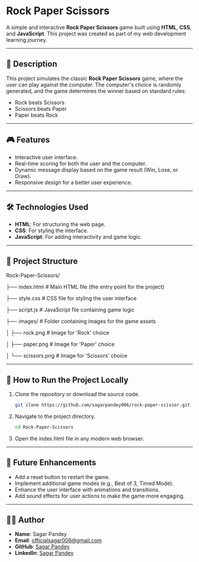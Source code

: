 # Rock Paper Scissors

A simple and interactive **Rock Paper Scissors** game built using **HTML**, **CSS**, and **JavaScript**. This project was created as part of my web development learning journey.

---

## 📝 Description

This project simulates the classic **Rock Paper Scissors** game, where the user can play against the computer. The computer's choice is randomly generated, and the game determines the winner based on standard rules:
- Rock beats Scissors
- Scissors beats Paper
- Paper beats Rock

---

## 🎮 Features

- Interactive user interface.
- Real-time scoring for both the user and the computer.
- Dynamic message display based on the game result (Win, Lose, or Draw).
- Responsive design for a better user experience.

---

## 🛠️ Technologies Used

- **HTML**: For structuring the web page.
- **CSS**: For styling the interface.
- **JavaScript**: For adding interactivity and game logic.

---

## 📂 Project Structure

Rock-Paper-Scissors/

├── index.html       # Main HTML file (the entry point for the project)

├── style.css        # CSS file for styling the user interface

├── script.js        # JavaScript file containing game logic

├── images/          # Folder containing images for the game assets

│   ├── rock.png     # Image for 'Rock' choice

│   ├── paper.png    # Image for 'Paper' choice

│   └── scissors.png # Image for 'Scissors' choice

---

## 🚀 How to Run the Project Locally

1. Clone the repository or download the source code.
   ```bash
   git clone https://github.com/sagarpandey006/rock-paper-scissor.git

2. Navigate to the project directory.
    ```bash
    cd Rock-Paper-Scissors

3. Open the index.html file in any modern web browser.

---

## 🚀 Future Enhancements

- Add a reset button to restart the game.
- Implement additional game modes (e.g., Best of 3, Timed Mode).
- Enhance the user interface with animations and transitions.
- Add sound effects for user actions to make the game more engaging.

---

## 🧑‍💻 Author

- **Name**: Sagar Pandey
- **Email**: [officialsagar006@gmail.com](mailto:officialsagar006@gmail.com)
- **GitHub**: [Sagar Pandey](https://github.com/sagarpandey006)
- **LinkedIn**: [Sagar Pandey](https://www.linkedin.com/in/sagarpandey006/)
